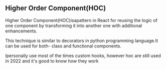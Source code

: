 ## Higher Order Component(HOC)
Higher Order Component(HOC)isapattern in
React for reusing the logic of one component by
transforming it into another one with additional
enhancements.

This technique is similar to decorators in python
programming language.It can be used for both-
class and functional components.

Ipersonally use most of the times custom hooks,
however hoc are still used in 2022 and it's good to
know how they work